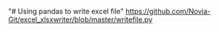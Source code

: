 "# Using pandas to write excel file" 
https://github.com/Novia-Git/excel_xlsxwriter/blob/master/writefile.py

